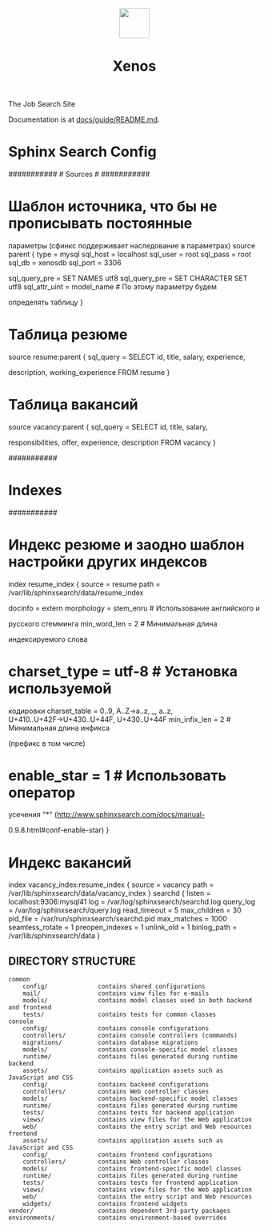 <p align="center">
    <a href="https://github.com/yiisoft" target="_blank">
        <img src="https://pp.userapi.com/c830509/v830509539/1da3e4/R16VKw73izM.jpg" height="60px">
    </a>
    <h1 align="center">Xenos</h1>
    <br>
</p>

The Job Search Site

Documentation is at [docs/guide/README.md](docs/guide/README.md).


<h1>Sphinx Search Config</h1>
###########
# Sources #
###########

# Шаблон источника, что бы не прописывать постоянные 

параметры (сфинкс поддерживает наследование в параметрах)
source parent {
  type          = mysql
  sql_host      = localhost
  sql_user      = root
  sql_pass      = root
  sql_db        = xenosdb
  sql_port      = 3306

  sql_query_pre  = SET NAMES utf8
  sql_query_pre  = SET CHARACTER SET utf8
  sql_attr_uint  = model_name  # По этому параметру будем 

определять таблицу
}

# Таблица резюме
source resume:parent {
  sql_query      = SELECT id, title, salary, experience, 

description, working_experience FROM resume
}

# Таблица вакансий
source vacancy:parent {
  sql_query      = SELECT id, title, salary, 

responsibilities, offer, experience, description FROM vacancy
}


###########
# Indexes #
###########

# Индекс резюме и заодно шаблон настройки других индексов
index resume_index {
  source        = resume
  path          = /var/lib/sphinxsearch/data/resume_index

  docinfo       = extern
  morphology    = stem_enru  # Использование английского и 

русского стемминга
  min_word_len  = 2          # Минимальная длина 

индексируемого слова
  # charset_type  = utf-8      # Установка используемой 

кодировки
  charset_table = 0..9, A..Z->a..z, _, a..z, \
    U+410..U+42F->U+430..U+44F, U+430..U+44F
  min_infix_len = 2          # Минимальная длина инфикса 

(префикс в том числе)
  # enable_star   = 1          # Использовать оператор 

усечения "*" (http://www.sphinxsearch.com/docs/manual-

0.9.8.html#conf-enable-star)
}

# Индекс вакансий
index vacancy_index:resume_index  {
  source        = vacancy
  path          = /var/lib/sphinxsearch/data/vacancy_index
}
searchd
{
  listen            = localhost:9306:mysql41
  log               = /var/log/sphinxsearch/searchd.log
  query_log         = /var/log/sphinxsearch/query.log
  read_timeout      = 5
  max_children      = 30
  pid_file          = /var/run/sphinxsearch/searchd.pid
  max_matches       = 1000
  seamless_rotate   = 1
  preopen_indexes   = 1
  unlink_old        = 1
  binlog_path       = /var/lib/sphinxsearch/data
}


DIRECTORY STRUCTURE
-------------------

```
common
    config/              contains shared configurations
    mail/                contains view files for e-mails
    models/              contains model classes used in both backend and frontend
    tests/               contains tests for common classes    
console
    config/              contains console configurations
    controllers/         contains console controllers (commands)
    migrations/          contains database migrations
    models/              contains console-specific model classes
    runtime/             contains files generated during runtime
backend
    assets/              contains application assets such as JavaScript and CSS
    config/              contains backend configurations
    controllers/         contains Web controller classes
    models/              contains backend-specific model classes
    runtime/             contains files generated during runtime
    tests/               contains tests for backend application    
    views/               contains view files for the Web application
    web/                 contains the entry script and Web resources
frontend
    assets/              contains application assets such as JavaScript and CSS
    config/              contains frontend configurations
    controllers/         contains Web controller classes
    models/              contains frontend-specific model classes
    runtime/             contains files generated during runtime
    tests/               contains tests for frontend application
    views/               contains view files for the Web application
    web/                 contains the entry script and Web resources
    widgets/             contains frontend widgets
vendor/                  contains dependent 3rd-party packages
environments/            contains environment-based overrides
```

